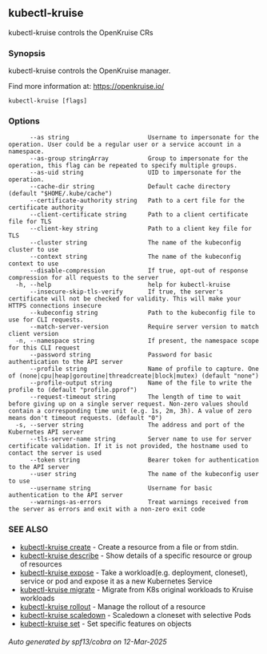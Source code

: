 ## kubectl-kruise

kubectl-kruise controls the OpenKruise CRs

### Synopsis

kubectl-kruise controls the OpenKruise manager.

 Find more information at: https://openkruise.io/

```
kubectl-kruise [flags]
```

### Options

```
      --as string                      Username to impersonate for the operation. User could be a regular user or a service account in a namespace.
      --as-group stringArray           Group to impersonate for the operation, this flag can be repeated to specify multiple groups.
      --as-uid string                  UID to impersonate for the operation.
      --cache-dir string               Default cache directory (default "$HOME/.kube/cache")
      --certificate-authority string   Path to a cert file for the certificate authority
      --client-certificate string      Path to a client certificate file for TLS
      --client-key string              Path to a client key file for TLS
      --cluster string                 The name of the kubeconfig cluster to use
      --context string                 The name of the kubeconfig context to use
      --disable-compression            If true, opt-out of response compression for all requests to the server
  -h, --help                           help for kubectl-kruise
      --insecure-skip-tls-verify       If true, the server's certificate will not be checked for validity. This will make your HTTPS connections insecure
      --kubeconfig string              Path to the kubeconfig file to use for CLI requests.
      --match-server-version           Require server version to match client version
  -n, --namespace string               If present, the namespace scope for this CLI request
      --password string                Password for basic authentication to the API server
      --profile string                 Name of profile to capture. One of (none|cpu|heap|goroutine|threadcreate|block|mutex) (default "none")
      --profile-output string          Name of the file to write the profile to (default "profile.pprof")
      --request-timeout string         The length of time to wait before giving up on a single server request. Non-zero values should contain a corresponding time unit (e.g. 1s, 2m, 3h). A value of zero means don't timeout requests. (default "0")
  -s, --server string                  The address and port of the Kubernetes API server
      --tls-server-name string         Server name to use for server certificate validation. If it is not provided, the hostname used to contact the server is used
      --token string                   Bearer token for authentication to the API server
      --user string                    The name of the kubeconfig user to use
      --username string                Username for basic authentication to the API server
      --warnings-as-errors             Treat warnings received from the server as errors and exit with a non-zero exit code
```

### SEE ALSO

* [kubectl-kruise create](kubectl-kruise_create.md)	 - Create a resource from a file or from stdin.
* [kubectl-kruise describe](kubectl-kruise_describe.md)	 - Show details of a specific resource or group of resources
* [kubectl-kruise expose](kubectl-kruise_expose.md)	 - Take a workload(e.g. deployment, cloneset), service or pod and expose it as a new Kubernetes Service
* [kubectl-kruise migrate](kubectl-kruise_migrate.md)	 - Migrate from K8s original workloads to Kruise workloads
* [kubectl-kruise rollout](kubectl-kruise_rollout.md)	 - Manage the rollout of a resource
* [kubectl-kruise scaledown](kubectl-kruise_scaledown.md)	 - Scaledown a cloneset with selective Pods
* [kubectl-kruise set](kubectl-kruise_set.md)	 - Set specific features on objects

###### Auto generated by spf13/cobra on 12-Mar-2025

